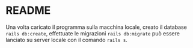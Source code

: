 # README

Una volta caricato il programma sulla macchina locale, creato il database ```rails db:create```, effettuate le migrazioni ```rails db:migrate``` può essere lanciato su server locale con il comando ```rails s```.
